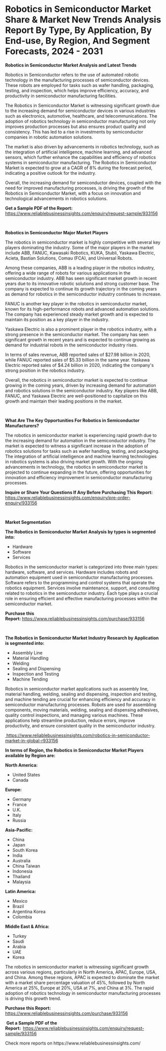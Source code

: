 <p><h1>Robotics in Semiconductor Market Share & Market New Trends Analysis Report By Type, By Application, By End-use, By Region, And Segment Forecasts, 2024 - 2031</h1></p><p><strong>Robotics in Semiconductor Market Analysis and Latest Trends</strong></p>
<p><p>Robotics in Semiconductor refers to the use of automated robotic technology in the manufacturing processes of semiconductor devices. These robots are employed for tasks such as wafer handling, packaging, testing, and inspection, which helps improve efficiency, accuracy, and productivity in semiconductor manufacturing facilities.</p><p>The Robotics in Semiconductor Market is witnessing significant growth due to the increasing demand for semiconductor devices in various industries such as electronics, automotive, healthcare, and telecommunications. The adoption of robotics technology in semiconductor manufacturing not only improves production processes but also ensures product quality and consistency. This has led to a rise in investments by semiconductor companies in robotic automation solutions.</p><p>The market is also driven by advancements in robotics technology, such as the integration of artificial intelligence, machine learning, and advanced sensors, which further enhance the capabilities and efficiency of robotics systems in semiconductor manufacturing. The Robotics in Semiconductor Market is expected to grow at a CAGR of 8% during the forecast period, indicating a positive outlook for the industry.</p><p>Overall, the increasing demand for semiconductor devices, coupled with the need for improved manufacturing processes, is driving the growth of the Robotics in Semiconductor Market, with a focus on innovation and technological advancements in robotics solutions.</p></p>
<p><strong>Get a Sample PDF of the Report:&nbsp;</strong> <a href="https://www.reliablebusinessinsights.com/enquiry/request-sample/933156">https://www.reliablebusinessinsights.com/enquiry/request-sample/933156</a></p>
<p>&nbsp;</p>
<p><strong>Robotics in Semiconductor Major Market Players</strong></p>
<p><p>The robotics in semiconductor market is highly competitive with several key players dominating the industry. Some of the major players in the market include ABB, FANUC, Kawasaki Robotics, KUKA, Stubli, Yaskawa Electric, Acieta, Bastian Solutions, Comau (FCA), and Universal Robots.</p><p>Among these companies, ABB is a leading player in the robotics industry, offering a wide range of robots for various applications in the semiconductor industry. ABB has seen significant market growth in recent years due to its innovative robotic solutions and strong customer base. The company is expected to continue its growth trajectory in the coming years as demand for robotics in the semiconductor industry continues to increase.</p><p>FANUC is another key player in the robotics in semiconductor market, known for its high-performance robots and advanced automation solutions. The company has experienced steady market growth and is expected to maintain its position as a key player in the industry.</p><p>Yaskawa Electric is also a prominent player in the robotics industry, with a strong presence in the semiconductor market. The company has seen significant growth in recent years and is expected to continue growing as demand for industrial robots in the semiconductor industry rises.</p><p>In terms of sales revenue, ABB reported sales of $27.98 billion in 2020, while FANUC reported sales of $5.33 billion in the same year. Yaskawa Electric reported sales of $4.24 billion in 2020, indicating the company's strong position in the robotics industry.</p><p>Overall, the robotics in semiconductor market is expected to continue growing in the coming years, driven by increasing demand for automation and robotics solutions in the semiconductor industry. Key players like ABB, FANUC, and Yaskawa Electric are well-positioned to capitalize on this growth and maintain their leading positions in the market.</p></p>
<p>&nbsp;</p>
<p><strong>What Are The Key Opportunities For Robotics in Semiconductor Manufacturers?</strong></p>
<p><p>The robotics in semiconductor market is experiencing rapid growth due to the increasing demand for automation in the semiconductor industry. The market is expected to witness a significant increase in the adoption of robotics solutions for tasks such as wafer handling, testing, and packaging. The integration of artificial intelligence and machine learning technologies in robotics systems is also driving market growth. With the ongoing advancements in technology, the robotics in semiconductor market is projected to continue expanding in the future, offering opportunities for innovation and efficiency improvement in semiconductor manufacturing processes.</p></p>
<p><strong>Inquire or Share Your Questions If Any Before Purchasing This Report:</strong> <a href="https://www.reliablebusinessinsights.com/enquiry/pre-order-enquiry/933156">https://www.reliablebusinessinsights.com/enquiry/pre-order-enquiry/933156</a></p>
<p>&nbsp;</p>
<p><strong>Market Segmentation</strong></p>
<p><strong>The Robotics in Semiconductor Market Analysis by types is segmented into:</strong></p>
<p><ul><li>Hardware</li><li>Software</li><li>Services</li></ul></p>
<p><p>Robotics in the semiconductor market is categorized into three main types: hardware, software, and services. Hardware includes robots and automation equipment used in semiconductor manufacturing processes. Software refers to the programming and control systems that operate the robotics equipment. Services involve maintenance, support, and consulting related to robotics in the semiconductor industry. Each type plays a crucial role in ensuring efficient and effective manufacturing processes within the semiconductor market.</p></p>
<p><strong>Purchase this Report:&nbsp;</strong><a href="https://www.reliablebusinessinsights.com/purchase/933156">https://www.reliablebusinessinsights.com/purchase/933156</a></p>
<p>&nbsp;</p>
<p><strong>The Robotics in Semiconductor Market Industry Research by Application is segmented into:</strong></p>
<p><ul><li>Assembly Line</li><li>Material Handling</li><li>Welding</li><li>Sealing and Dispensing</li><li>Inspection and Testing</li><li>Machine Tending</li></ul></p>
<p><p>Robotics in semiconductor market applications such as assembly line, material handling, welding, sealing and dispensing, inspection and testing, and machine tending are crucial for enhancing efficiency and accuracy in semiconductor manufacturing processes. Robots are used for assembling components, moving materials, welding, sealing and dispensing adhesives, quality control inspections, and managing various machines. These applications help streamline production, reduce errors, improve productivity, and ensure consistent quality in the semiconductor industry.</p></p>
<p><a href="https://www.reliablebusinessinsights.com/robotics-in-semiconductor-market-in-global-r933156">&nbsp;https://www.reliablebusinessinsights.com/robotics-in-semiconductor-market-in-global-r933156</a></p>
<p><strong>In terms of Region, the Robotics in Semiconductor Market Players available by Region are:</strong></p>
<p>
    <p> <strong> North America: </strong>
        <ul>
            <li>United States</li>
            <li>Canada</li>
        </ul>
        </p> 
    <p> <strong> Europe: </strong>
        <ul>
            <li>Germany</li>
            <li>France</li>
            <li>U.K.</li>
            <li>Italy</li>
            <li>Russia</li>
        </ul>
        </p> 
    <p> <strong> Asia-Pacific: </strong>
        <ul>
            <li>China</li>
            <li>Japan</li>
            <li>South Korea</li>
            <li>India</li>
            <li>Australia</li>
            <li>China Taiwan</li>
            <li>Indonesia</li>
            <li>Thailand</li>
            <li>Malaysia</li>
        </ul>
        </p> 
    <p> <strong> Latin America: </strong>
        <ul>
            <li>Mexico</li>
            <li>Brazil</li>
            <li>Argentina Korea</li>
            <li>Colombia</li>
        </ul>
        </p> 
    <p> <strong> Middle East & Africa: </strong>
        <ul>
            <li>Turkey</li>
            <li>Saudi</li>
            <li>Arabia</li>
            <li>UAE</li>
            <li>Korea</li>
        </ul>
    </p>
    </p>
<p><p>The robotics in semiconductor market is witnessing significant growth across various regions, particularly in North America, APAC, Europe, USA, and China. Among these regions, APAC is expected to dominate the market with a market share percentage valuation of 45%, followed by North America at 25%, Europe at 20%, USA at 7%, and China at 3%. The rapid adoption of robotics technology in semiconductor manufacturing processes is driving this growth trend.</p></p>
<p><strong>Purchase this Report: </strong><a href="https://www.reliablebusinessinsights.com/purchase/933156">https://www.reliablebusinessinsights.com/purchase/933156</a></p>
<p>&nbsp;<strong>Get a Sample PDF of the Report:&nbsp;&nbsp;</strong><a href="https://www.reliablebusinessinsights.com/enquiry/request-sample/933156">https://www.reliablebusinessinsights.com/enquiry/request-sample/933156</a></p>
<p><strong></strong></p>
<p>Check more reports on https://www.reliablebusinessinsights.com/</p>